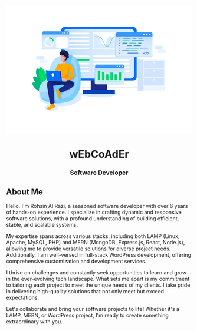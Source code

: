<p align="center">
    <img align="center" src="https://raw.githubusercontent.com/wEbCoAdEr/wEbCoAdEr/main/1651592.webp" height="350px">
</p>

<h1 align="center">wEbCoAdEr</h1>
<h3 align="center">Software Developer</h3>

## About Me
Hello, I'm Rohsin Al Razi, a seasoned software developer with over 6 years of hands-on experience. I specialize in crafting dynamic and responsive software solutions, with a profound understanding of building efficient, stable, and scalable systems.

My expertise spans across various stacks, including both LAMP (Linux, Apache, MySQL, PHP) and MERN (MongoDB, Express.js, React, Node.js), allowing me to provide versatile solutions for diverse project needs. Additionally, I am well-versed in full-stack WordPress development, offering comprehensive customization and development services.

I thrive on challenges and constantly seek opportunities to learn and grow in the ever-evolving tech landscape. What sets me apart is my commitment to tailoring each project to meet the unique needs of my clients. I take pride in delivering high-quality solutions that not only meet but exceed expectations.

Let's collaborate and bring your software projects to life! Whether it's a LAMP, MERN, or WordPress project, I'm ready to create something extraordinary with you.
